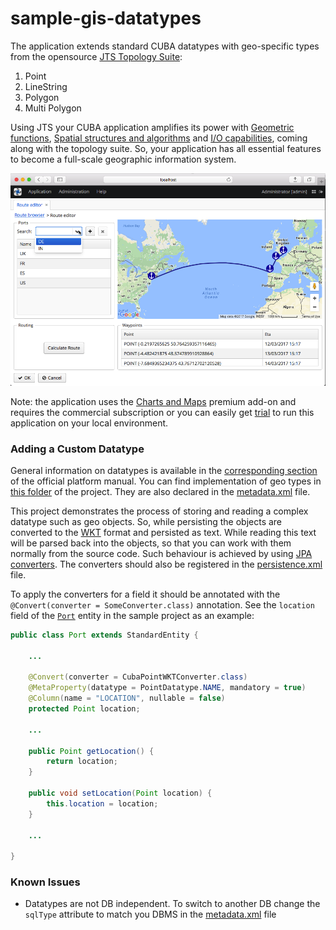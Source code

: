 # sample-gis-datatypes

The application extends standard CUBA datatypes with geo-specific types from the opensource [JTS Topology Suite](https://en.wikipedia.org/wiki/JTS_Topology_Suite):

1. Point
2. LineString
3. Polygon
4. Multi Polygon 

Using JTS your CUBA application amplifies its power with 
[Geometric functions](https://en.wikipedia.org/wiki/JTS_Topology_Suite#Geometric_functions), 
[Spatial structures and algorithms](https://en.wikipedia.org/wiki/JTS_Topology_Suite#Spatial_structures_and_algorithms) 
and [I/O capabilities](https://en.wikipedia.org/wiki/JTS_Topology_Suite#I.2FO_capabilities), 
coming along with the topology suite. 
So, your application has all essential features to become a full-scale geographic information system.

![screenshot](https://github.com/aleksey-stukalov/sample-gis-datatypes/blob/master/screenshots/sample-gis-screenshot.png)

Note: the application uses the [Charts and Maps](https://www.cuba-platform.com/add-ons) premium add-on and requires the commercial subscription or you can easily get [trial](https://www.cuba-platform.com/store#/store/) to run this application on your local environment.

### Adding a Custom Datatype

General information on datatypes is available in the 
[corresponding section](https://doc.cuba-platform.com/manual-latest/datatype.html) 
of the official platform manual. You can find implementation of geo types 
in [this folder](https://github.com/aleksey-stukalov/sample-gis-datatypes/tree/master/modules/global/src/com/company/cruisesample/gis/datatypes) 
of the project. They are also declared in the [metadata.xml](https://github.com/aleksey-stukalov/sample-gis-datatypes/blob/master/modules/global/src/com/company/cruisesample/metadata.xml) file.

This project demonstrates the process of storing and reading a complex datatype such as geo objects. 
So, while persisting the objects are converted to the [WKT](https://en.wikipedia.org/wiki/Well-known_text) 
format and persisted as text. While reading this text will be parsed back into the objects, 
so that you can work with them normally from the source code. Such behaviour is achieved 
by using [JPA converters](https://github.com/aleksey-stukalov/sample-gis-datatypes/tree/master/modules/global/src/com/company/cruisesample/gis/converters). 
The converters should also be registered in the [persistence.xml](https://github.com/aleksey-stukalov/sample-gis-datatypes/blob/master/modules/global/src/com/company/cruisesample/persistence.xml) file.

To apply the converters for a field it should be annotated 
with the ```@Convert(converter = SomeConverter.class)``` annotation. 
See the ```location``` field of the [```Port```](https://github.com/aleksey-stukalov/sample-gis-datatypes/blob/master/modules/global/src/com/company/cruisesample/entity/Port.java) 
entity in the sample project as an example:

```java
public class Port extends StandardEntity {
    
    ...
    
    @Convert(converter = CubaPointWKTConverter.class)
    @MetaProperty(datatype = PointDatatype.NAME, mandatory = true)
    @Column(name = "LOCATION", nullable = false)
    protected Point location;
    
    ...
    
    public Point getLocation() {
        return location;
    }

    public void setLocation(Point location) {
        this.location = location;
    }
    
    ...
    
}
```

### Known Issues

- Datatypes are not DB independent. 
To switch to another DB change the ```sqlType``` attribute to match you DBMS in the [metadata.xml](https://github.com/aleksey-stukalov/sample-gis-datatypes/blob/master/modules/global/src/com/company/cruisesample/metadata.xml) file
